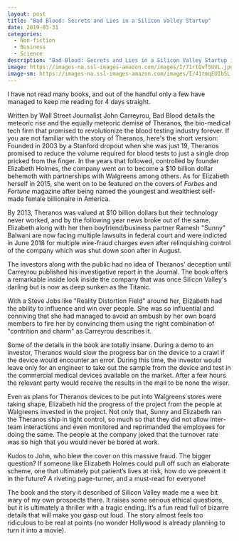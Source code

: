 ```yaml
---
layout: post
title: "Bad Blood: Secrets and Lies in a Silicon Valley Startup"
date: 2019-03-31
categories:
  - Non-fiction
  - Business
  - Science
description: "Bad Blood: Secrets and Lies in a Silicon Valley Startup is a nonfiction book by journalist John Carreyrou, released May 21, 2018. It covers the rise and fall of the firm Theranos, the multibillion-dollar biotech startup headed by Elizabeth Holmes."
image: https://images-na.ssl-images-amazon.com/images/I/71rtQvf5UVL.jpg
image-sm: https://images-na.ssl-images-amazon.com/images/I/41tmqEUIbSL._SX329_BO1,204,203,200_.jpg
---
```

I have not read many books, and out of the handful only a few have managed to keep me reading for 4 days straight.

Written by Wall Street Journalist John Carreyrou, Bad Blood details the meteoric rise and the equally meteoric demise of Theranos, the bio-medical tech firm that promised to revolutionize the blood testing industry forever. If you are not familiar with the story of Theranos, here's the short version: Founded in 2003 by a Stanford dropout when she was just 19, Theranos promised to reduce the volume required for blood tests to just a single drop pricked from the finger. In the years that followed, controlled by founder Elizabeth Holmes, the company went on to become a $10 billion dollar behemoth with partnerships with Walgreens among others. As for Elizabeth herself in 2015, she went on to be featured on the covers of <i>Forbes</i> and <i>Fortune</i> magazine after being named the youngest and wealthiest self-made female billionaire in America.

By 2013, Theranos was valued at $10 billion dollars but their technology never worked, and by the following year news broke out of the same. Elizabeth along with her then boyfriend/business partner Ramesh "Sunny" Balwani are now facing multiple lawsuits in federal court and were indicted in June 2018 for multiple wire-fraud charges even after relinquishing control of the company which was shut down soon after in August.

The investors along with the public had no idea of Theranos' deception until Carreyrou published his investigative report in the Journal. The book offers a remarkable inside look inside the company that was once Silicon Valley's darling but is now as deep sunken as the Titanic.

With a Steve Jobs like "Reality Distortion Field" around her, Elizabeth had the ability to influence and win over people. She was so influential and conniving that she had managed to avoid an ambush by her own board members to fire her by convincing them using the right combination of "contrition and charm" as Carreyrou describes it.

Some of the details in the book are totally insane. During a demo to an investor, Theranos would slow the progress bar on the device to a crawl if the device would encounter an error. During this time, the investor would leave only for an engineer to take out the sample from the device and test in the commercial medical devices available on the market. After a few hours the relevant party would receive the results in the mail to be none the wiser.

Even as plans for Theranos devices to be put into Walgreens stores were taking shape, Elizabeth hid the progress of the project from the people at Walgreens invested in the project. Not only that, Sunny and Elizabeth ran the Theranos ship in tight control, so much so that they did not allow inter-team interactions and even monitored and reprimanded the employees for doing the same. The people at the company joked that the turnover rate was so high that you would never be bored at work.

Kudos to John, who blew the cover on this massive fraud. The bigger question? If someone like Elizabeth Holmes could pull off such an elaborate scheme, one that ultimately put patient’s lives at risk, how do we prevent it in the future? A riveting page-turner, and a must-read for everyone!

The book and the story it described of Silicon Valley made me a wee bit wary of my own prospects there. It raises some serious ethical questions, but it is ultimately a thriller with a tragic ending. It’s a fun read full of bizarre details that will make you gasp out loud. The story almost feels too ridiculous to be real at points (no wonder Hollywood is already planning to turn it into a movie).
